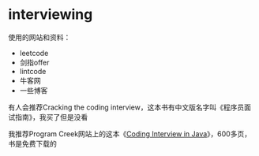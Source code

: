 # interviewing
使用的网站和资料：

- leetcode
- 剑指offer
- lintcode
- 牛客网
- 一些博客

有人会推荐Cracking the coding interview，这本书有中文版名字叫《程序员面试指南》，我买了但是没看

我推荐Program Creek网站上的这本《[Coding Interview in Java](https://www.programcreek.com/wp-content/uploads/2012/11/coding-interview-6.pdf)》，600多页，书是免费下载的